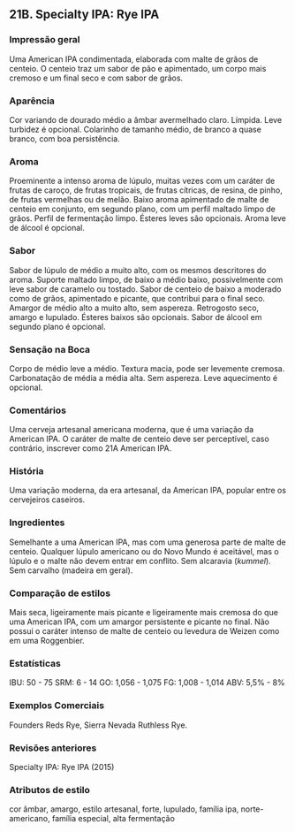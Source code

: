 ## 21B. Specialty IPA: Rye IPA

### Impressão geral

Uma American IPA condimentada, elaborada com malte de grãos de centeio. O centeio traz um sabor de pão e apimentado, um corpo mais cremoso e um final seco e com sabor de grãos.

### Aparência

Cor variando de dourado médio a âmbar avermelhado claro. Límpida. Leve turbidez é opcional. Colarinho de tamanho médio, de branco a quase branco, com boa persistência.

### Aroma

Proeminente a intenso aroma de lúpulo, muitas vezes com um caráter de frutas de caroço, de frutas tropicais, de frutas cítricas, de resina, de pinho, de frutas vermelhas ou de melão. Baixo aroma apimentado de malte de centeio em conjunto, em segundo plano, com um perfil maltado limpo de grãos. Perfil de fermentação limpo. Ésteres leves são opcionais. Aroma leve de álcool é opcional.

### Sabor

Sabor de lúpulo de médio a muito alto, com os mesmos descritores do aroma. Suporte maltado limpo, de baixo a médio baixo, possivelmente com leve sabor de caramelo ou tostado. Sabor de centeio de baixo a moderado como de grãos, apimentado e picante, que contribui para o final seco. Amargor de médio alto a muito alto, sem aspereza. Retrogosto seco, amargo e lupulado. Ésteres baixos são opcionais. Sabor de álcool em segundo plano é opcional.

### Sensação na Boca

Corpo de médio leve a médio. Textura macia, pode ser levemente cremosa. Carbonatação de média a média alta. Sem aspereza. Leve aquecimento é opcional.

### Comentários

Uma cerveja artesanal americana moderna, que é uma variação da American IPA. O caráter de malte de centeio deve ser perceptível, caso contrário, inscrever como 21A American IPA.

### História

Uma variação moderna, da era artesanal, da American IPA, popular entre os cervejeiros caseiros.

### Ingredientes

Semelhante a uma American IPA, mas com uma generosa parte de malte de centeio. Qualquer lúpulo americano ou do Novo Mundo é aceitável, mas o lúpulo e o malte não devem entrar em conflito. Sem alcaravia (*kummel*). Sem carvalho (madeira em geral).

### Comparação de estilos

Mais seca, ligeiramente mais picante e ligeiramente mais cremosa do que uma American IPA, com um amargor persistente e picante no final. Não possui o caráter intenso de malte de centeio ou levedura de Weizen como em uma Roggenbier.

### Estatísticas

IBU: 50 - 75
SRM: 6 - 14
GO: 1,056 - 1,075
FG: 1,008 - 1,014
ABV: 5,5% - 8%

### Exemplos Comerciais

Founders Reds Rye, Sierra Nevada Ruthless Rye.

### Revisões anteriores

Specialty IPA: Rye IPA (2015)

### Atributos de estilo

cor âmbar, amargo, estilo artesanal, forte, lupulado, família ipa, norte-americano, família especial, alta fermentação
